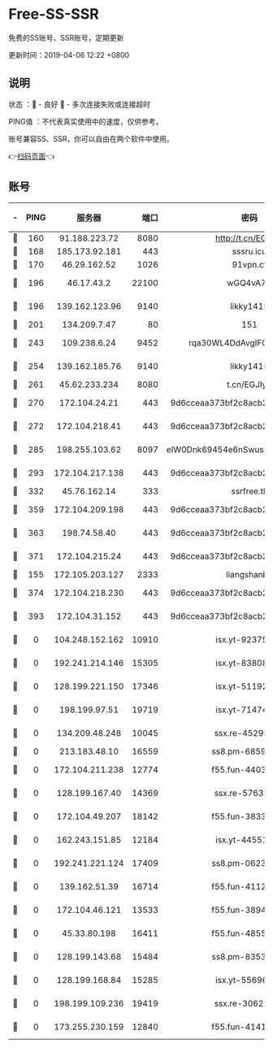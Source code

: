 # Free-SS-SSR

免费的SS账号、SSR账号，定期更新

更新时间：2019-04-06 12:22 +0800

## 说明

状态     ：🙂 - 良好 🙁 - 多次连接失败或连接超时

PING值   ：不代表真实使用中的速度，仅供参考。

账号兼容SS、SSR，你可以自由在两个软件中使用。

👉[扫码页面](https://liesauer.github.io/Free-SS-SSR/)👈

## 账号

|-|PING|服务器|端口|密码|加密方式|区域|
|:----:|:----:|:-----:|-----:|:----:|:----:|:----:|
|🙂|160|91.188.223.72|8080|http://t.cn/EGJIyrl|rc4-md5|RU|
|🙂|168|185.173.92.181|443|sssru.icu|rc4-md5|RU|
|🙂|170|46.29.162.52|1026|91vpn.cf|rc4-md5|RU|
|🙂|196|46.17.43.2|22100|wGQ4vA7D|aes-256-gcm|RU|
|🙂|196|139.162.123.96|9140|likky1415|aes-256-cfb|JP|
|🙂|201|134.209.7.47|80|151|chacha20|US|
|🙂|243|109.238.6.24|9452|rqa30WL4DdAvgIFG6Fs3znzTa|aes-256-cfb|FR|
|🙂|254|139.162.185.76|9140|likky1415|aes-256-cfb|DE|
|🙂|261|45.62.233.234|8080|t.cn/EGJIyrl|rc4-md5|CA|
|🙂|270|172.104.24.21|443|9d6cceaa373bf2c8acb22e60b6a58be6|aes-256-cfb|US|
|🙂|272|172.104.218.41|443|9d6cceaa373bf2c8acb22e60b6a58be6|aes-256-cfb|US|
|🙂|285|198.255.103.62|8097|eIW0Dnk69454e6nSwuspv9DmS201tQ0D|aes-256-cfb|US|
|🙂|293|172.104.217.138|443|9d6cceaa373bf2c8acb22e60b6a58be6|aes-256-cfb|US|
|🙂|332|45.76.162.14|333|ssrfree.tk|rc4|SG|
|🙂|359|172.104.209.198|443|9d6cceaa373bf2c8acb22e60b6a58be6|aes-256-cfb|US|
|🙂|363|198.74.58.40|443|9d6cceaa373bf2c8acb22e60b6a58be6|aes-256-cfb|US|
|🙂|371|172.104.215.24|443|9d6cceaa373bf2c8acb22e60b6a58be6|aes-256-cfb|US|
|🙂|155|172.105.203.127|2333|liangshanbo|chacha20|JP|
|🙂|374|172.104.218.230|443|9d6cceaa373bf2c8acb22e60b6a58be6|aes-256-cfb|US|
|🙂|393|172.104.31.152|443|9d6cceaa373bf2c8acb22e60b6a58be6|aes-256-cfb|US|
|🙁|0|104.248.152.162|10910|isx.yt-92375658|aes-256-cfb|SG|
|🙁|0|192.241.214.146|15305|isx.yt-83808561|aes-256-cfb|US|
|🙁|0|128.199.221.150|17346|isx.yt-51192265|aes-256-cfb|SG|
|🙁|0|198.199.97.51|19719|isx.yt-71474069|aes-256-cfb|US|
|🙁|0|134.209.48.248|10045|ssx.re-45293607|aes-256-cfb|US|
|🙁|0|213.183.48.10|16559|ss8.pm-68592266|rc4-md5|RU|
|🙁|0|172.104.211.238|12774|f55.fun-44032387|aes-256-cfb|US|
|🙁|0|128.199.167.40|14369|ssx.re-57633451|aes-256-cfb|SG|
|🙁|0|172.104.49.207|18142|f55.fun-38335562|aes-256-cfb|SG|
|🙁|0|162.243.151.85|12184|isx.yt-44551935|aes-256-cfb|US|
|🙁|0|192.241.221.124|17409|ss8.pm-06236713|aes-256-cfb|US|
|🙁|0|139.162.51.39|16714|f55.fun-41127921|aes-256-cfb|SG|
|🙁|0|172.104.46.121|13533|f55.fun-38943433|aes-256-cfb|SG|
|🙁|0|45.33.80.198|16411|f55.fun-48556227|aes-256-cfb|US|
|🙁|0|128.199.143.68|15484|ss8.pm-83534389|aes-256-cfb|SG|
|🙁|0|128.199.168.84|15285|isx.yt-55696582|aes-256-cfb|SG|
|🙁|0|198.199.109.236|19419|ssx.re-30622705|aes-256-cfb|US|
|🙁|0|173.255.230.159|12840|f55.fun-41413045|aes-256-cfb|US|
